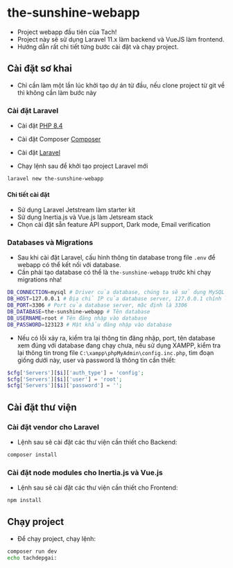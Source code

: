 # the-sunshine-webapp

-   Project webapp đầu tiên của Tach!
-   Project này sẽ sử dụng Laravel 11.x làm backend và VueJS làm frontend.
-   Hướng dẫn rất chi tiết từng bước cài đặt và chạy project.

## Cài đặt sơ khai

-   Chỉ cần làm một lần lúc khởi tạo dự án từ đầu, nếu clone project từ git về thì không cần làm bước này

### Cài đặt Laravel

-   Cài đặt [PHP 8.4](https://www.php.net/downloads)
-   Cài đặt Composer [Composer](https://getcomposer.org/download/)
-   Cài đặt [Laravel](https://laravel.com/docs/11.x/installation)

-   Chạy lệnh sau để khởi tạo project Laravel mới

```bash
laravel new the-sunshine-webapp
```

#### Chi tiết cài đặt

-   Sử dụng Laravel Jetstream làm starter kit
-   Sử dụng Inertia.js và Vue.js làm Jetsream stack
-   Chọn cài đặt sẵn feature API support, Dark mode, Email verification

### Databases và Migrations

-   Sau khi cài đặt Laravel, cấu hình thông tin database trong file `.env` để webapp có thể kết nối với database.
-   Cần phải tạo database có thể là `the-sunshine-webapp` trước khi chạy migrations nha!

```bash
DB_CONNECTION=mysql # Driver của database, chúng ta sẽ sử dụng MySQL
DB_HOST=127.0.0.1 # Địa chỉ IP của database server, 127.0.0.1 chính là máy tính hiện tại
DB_PORT=3306 # Port của database server, mặc định là 3306
DB_DATABASE=the-sunshine-webapp # Tên database
DB_USERNAME=root # Tên đăng nhập vào database
DB_PASSWORD=123123 # Mật khẩu đăng nhập vào database
```

-   Nếu có lỗi xảy ra, kiểm tra lại thông tin đăng nhập, port, tên database xem đúng với database đang chạy chưa, nếu sử dụng XAMPP, kiểm tra lại thông tin trong file `C:\xampp\phpMyAdmin\config.inc.php`, tìm đoạn giống dưới này, user và password là thông tin cần thiết:

```php
$cfg['Servers'][$i]['auth_type'] = 'config';
$cfg['Servers'][$i]['user'] = 'root';
$cfg['Servers'][$i]['password'] = '';
```

## Cài đặt thư viện

### Cài đặt vendor cho Laravel

-   Lệnh sau sẽ cài đặt các thư viện cần thiết cho Backend:

```bash
composer install
```

### Cài đặt node modules cho Inertia.js và Vue.js

-   Lệnh sau sẽ cài đặt các thư viện cần thiết cho Frontend:

```bash
npm install
```

## Chạy project

-   Để chạy project, chạy lệnh:

```bash
composer run dev
echo tachdepgai:
```
